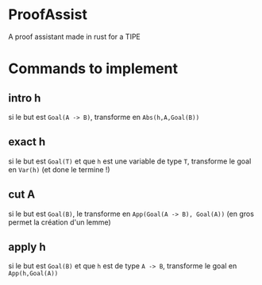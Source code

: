# ProofAssist
A proof assistant made in rust for a TIPE

# Commands to implement
## intro h
si le but est `Goal(A -> B)`, transforme en `Abs(h,A,Goal(B))`
## exact h
si le but est `Goal(T)` et que `h` est une variable de type `T`, transforme le goal en `Var(h)` (et done le termine !)
## cut A
si le but est `Goal(B)`, le transforme en `App(Goal(A -> B), Goal(A))` (en gros permet la création d'un lemme)
## apply h
si le but est `Goal(B)` et que `h` est de type `A -> B`, transforme le goal en `App(h,Goal(A))`